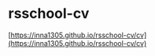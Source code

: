 # rsschool-cv
[https://inna1305.github.io/rsschool-cv/cv](https://inna1305.github.io/rsschool-cv/cv)
